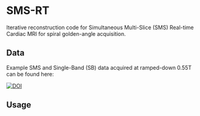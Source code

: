 # SMS-RT

Iterative reconstruction code for Simultaneous Multi-Slice (SMS) Real-time Cardiac MRI for spiral golden-angle acquisition. 

## Data

Example SMS and Single-Band (SB) data acquired at ramped-down 0.55T can be found here: 

[![DOI](https://zenodo.org/badge/DOI/10.5281/zenodo.12737931.svg)](https://doi.org/10.5281/zenodo.12737931)



## Usage
